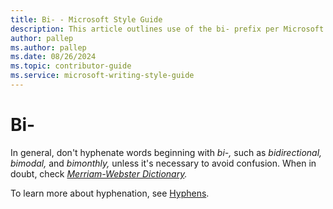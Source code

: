 ```yaml
---
title: Bi- - Microsoft Style Guide
description: This article outlines use of the bi- prefix per Microsoft style guidelines.
author: pallep
ms.author: pallep
ms.date: 08/26/2024
ms.topic: contributor-guide
ms.service: microsoft-writing-style-guide
---
```


# Bi-

In general, don't hyphenate words beginning with *bi-,* such as *bidirectional,* *bimodal,* and *bimonthly,* unless it's necessary to avoid confusion. When in doubt, check *[Merriam-Webster Dictionary](https://merriam-webster.com/).*

To learn more about hyphenation, see [Hyphens](~/punctuation/dashes-hyphens/hyphens.md).
